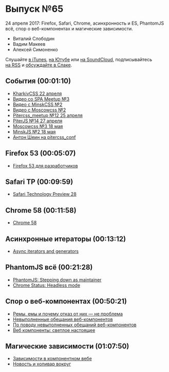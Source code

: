 # Выпуск №65

24 апреля 2017: Firefox, Safari, Chrome, асинхронность и ES, PhantomJS всё, спор о веб-компонентах и магические зависимости.

- Виталий Слободин
- Вадим Макеев
- Алексей Симоненко

Слушайте [в iTunes](https://itunes.apple.com/ru/podcast/veb-standarty/id1080500016), [на Ютубе](https://www.youtube.com/playlist?list=PLMBnwIwFEFHcwuevhsNXkFTcadeX5R1Go) или [на SoundCloud](https://soundcloud.com/web-standards), подписывайтесь [на RSS](https://web-standards.ru/podcast/feed/) и [обсуждайте в Слаке](http://slack.web-standards.ru/).

## События (00:01:10)

- [KharkivCSS 22 апреля](http://kharkivcss.org/)
- [Видео со SPA Meetup №3](https://habr.ru/p/326524/)
- [Видео с MinskCSS №2](https://youtu.be/MPqY92O-wMo?list=PL3uk4LxG9Zznos2sWj-sqkZMOha1z1WMg)
- [Видео с Moscowcss №2](https://youtu.be/fIAokeTWgGU?list=PLAf_MJ7SOshHyefkXgmb8YBb6PoVbxyb6)
- [Pitercss_meetup №12 25 апреля](https://pitercss.timepad.ru/event/457262/)
- [PiterJS №14 27 апреля](https://meetabit.com/events/piterjs-14)
- [Moscowcss №3 18 мая](https://moscowcss.timepad.ru/event/480215/)
- [MinskJS №2 18 мая](https://minskjs.timepad.ru/event/479052/)
- [Антон Шеин на pitercss_conf](https://pitercss.com/#AntonShein)

## Firefox 53 (00:05:07)

- [Firefox 53 для разработчиков](http://tanalin.com/blog/2017/04/firefox-53/)

## Safari TP (00:09:59)

- [Safari Technology Preview 28](https://webkit.org/blog/7516/release-notes-for-safari-technology-preview-28/)

## Chrome 58 (00:11:58)

- [Chrome 58](https://developers.google.com/web/updates/2017/04/nic58)

## Асинхронные итераторы (00:13:12)

- [Async iterators and generators](https://jakearchibald.com/2017/async-iterators-and-generators/)

## PhantomJS всё (00:21:28)

- [PhantomJS: Stepping down as maintainer](https://groups.google.com/d/msg/phantomjs/9aI5d-LDuNE/5Z3SMZrqAQAJ)
- [Chrome Status: Headless mode](https://www.chromestatus.com/features/5678767817097216)

## Спор о веб-компонентах (00:50:21)

- [Ремы, емы и почему отказ от них — не проблема](https://medium.com/p/3b2b1e785787)
- [Невыполненные обещания веб-компонентов](https://medium.com/p/6b8641b390cb)
- [По поводу невыполненных обещаний веб-компонентов](https://medium.com/p/385d63de4959)
- [Веб компоненты: светлое настоящее](https://youtu.be/KjPsp_PVPuU)

## Магические зависимости (01:07:50)

- [Зависимости в компонентном вебе](http://andrew-r.ru/notes/?go=all/deps-in-component-web/)
- [Новость и холивар вокруг](https://twitter.com/webstandards_ru/status/853926074111209472)
